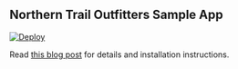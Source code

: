 ## Northern Trail Outfitters Sample App

[![Deploy](https://deploy-to-sfdx.com/dist/assets/images/DeployToSFDX.svg)](https://deploy-to-sfdx.com)

Read [this blog post](https://developer.salesforce.com/blogs/developer-relations/2017/07/northern-trail-outfitters-new-sample-application-lightning-components-platform-events-salesforce-dx.html) for details and installation instructions.
